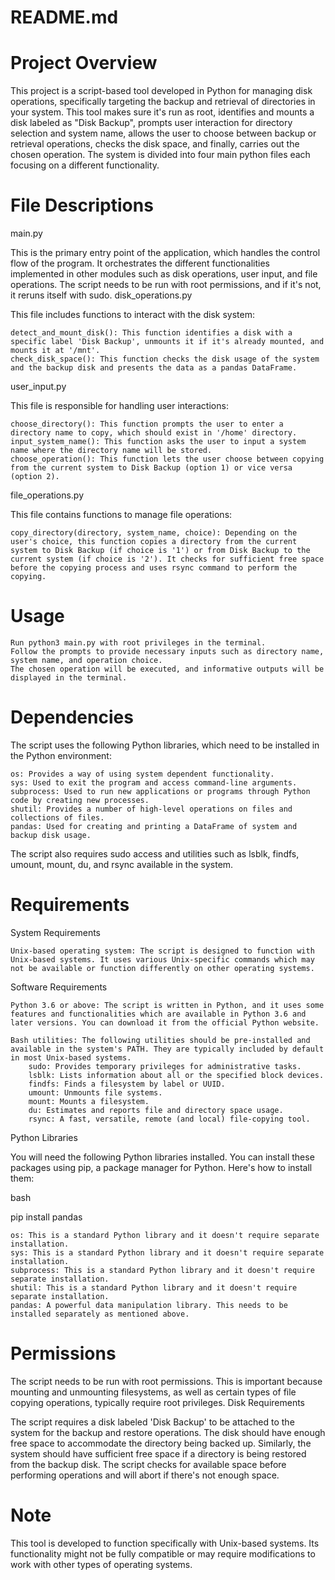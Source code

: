 # README.md
# Project Overview

This project is a script-based tool developed in Python for managing disk operations, specifically targeting the backup and retrieval of directories in your system. This tool makes sure it's run as root, identifies and mounts a disk labeled as "Disk Backup", prompts user interaction for directory selection and system name, allows the user to choose between backup or retrieval operations, checks the disk space, and finally, carries out the chosen operation. The system is divided into four main python files each focusing on a different functionality.

# File Descriptions
main.py

This is the primary entry point of the application, which handles the control flow of the program. It orchestrates the different functionalities implemented in other modules such as disk operations, user input, and file operations. The script needs to be run with root permissions, and if it's not, it reruns itself with sudo.
disk_operations.py

This file includes functions to interact with the disk system:

    detect_and_mount_disk(): This function identifies a disk with a specific label 'Disk Backup', unmounts it if it's already mounted, and mounts it at '/mnt'.
    check_disk_space(): This function checks the disk usage of the system and the backup disk and presents the data as a pandas DataFrame.

user_input.py

This file is responsible for handling user interactions:

    choose_directory(): This function prompts the user to enter a directory name to copy, which should exist in '/home' directory.
    input_system_name(): This function asks the user to input a system name where the directory name will be stored.
    choose_operation(): This function lets the user choose between copying from the current system to Disk Backup (option 1) or vice versa (option 2).

file_operations.py

This file contains functions to manage file operations:

    copy_directory(directory, system_name, choice): Depending on the user's choice, this function copies a directory from the current system to Disk Backup (if choice is '1') or from Disk Backup to the current system (if choice is '2'). It checks for sufficient free space before the copying process and uses rsync command to perform the copying.

# Usage

    Run python3 main.py with root privileges in the terminal.
    Follow the prompts to provide necessary inputs such as directory name, system name, and operation choice.
    The chosen operation will be executed, and informative outputs will be displayed in the terminal.

# Dependencies

The script uses the following Python libraries, which need to be installed in the Python environment:

    os: Provides a way of using system dependent functionality.
    sys: Used to exit the program and access command-line arguments.
    subprocess: Used to run new applications or programs through Python code by creating new processes.
    shutil: Provides a number of high-level operations on files and collections of files.
    pandas: Used for creating and printing a DataFrame of system and backup disk usage.

The script also requires sudo access and utilities such as lsblk, findfs, umount, mount, du, and rsync available in the system.

# Requirements
System Requirements

    Unix-based operating system: The script is designed to function with Unix-based systems. It uses various Unix-specific commands which may not be available or function differently on other operating systems.

Software Requirements

    Python 3.6 or above: The script is written in Python, and it uses some features and functionalities which are available in Python 3.6 and later versions. You can download it from the official Python website.

    Bash utilities: The following utilities should be pre-installed and available in the system's PATH. They are typically included by default in most Unix-based systems.
        sudo: Provides temporary privileges for administrative tasks.
        lsblk: Lists information about all or the specified block devices.
        findfs: Finds a filesystem by label or UUID.
        umount: Unmounts file systems.
        mount: Mounts a filesystem.
        du: Estimates and reports file and directory space usage.
        rsync: A fast, versatile, remote (and local) file-copying tool.

Python Libraries

You will need the following Python libraries installed. You can install these packages using pip, a package manager for Python. Here's how to install them:

bash

pip install pandas

    os: This is a standard Python library and it doesn't require separate installation.
    sys: This is a standard Python library and it doesn't require separate installation.
    subprocess: This is a standard Python library and it doesn't require separate installation.
    shutil: This is a standard Python library and it doesn't require separate installation.
    pandas: A powerful data manipulation library. This needs to be installed separately as mentioned above.

# Permissions

The script needs to be run with root permissions. This is important because mounting and unmounting filesystems, as well as certain types of file copying operations, typically require root privileges.
Disk Requirements

The script requires a disk labeled 'Disk Backup' to be attached to the system for the backup and restore operations. The disk should have enough free space to accommodate the directory being backed up. Similarly, the system should have sufficient free space if a directory is being restored from the backup disk. The script checks for available space before performing operations and will abort if there's not enough space.

# Note

This tool is developed to function specifically with Unix-based systems. Its functionality might not be fully compatible or may require modifications to work with other types of operating systems.

